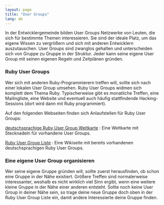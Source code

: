 ```yaml
---
layout: page
title: "User Groups"
lang: de
---
```


In der Entwicklergemeinde bilden User Groups Netzwerke von Leuten, die
sich für bestimmte Themen interessieren. Sie sind der ideale Platz, um
das eigene Wissen zu vergrößern und sich mit anderen Entwicklern
auszutauschen. User Groups sind zwanglos gehalten und unterscheiden sich
von Gruppe zu Gruppe in der Struktur. Jeder kann seine eigene User Group
mit seinen eigenen Regeln und Zeitplänen gründen.

### Ruby User Groups

Wer sich mit anderen Ruby-Programmierern treffen will, sollte sich nach
einer lokalen User Group umsehen. Ruby User Groups widmen sich komplett
dem Thema Ruby. Typischerweise gibt es monatliche Treffen, eine
Mailingliste, eine Website und eventuell auch häufig stattfindende
Hacking-Sessions (dort wird dann mit Ruby programmiert).

Auf den folgenden Webseiten finden sich Anlaufstellen für
Ruby User Groups:

[deutschsprachige Ruby User Group Weltkarte][1]
: Eine Weltkarte mit Stecknadeln für vorhandene User Groups.

[Ruby User Group Liste][2]
: Eine Wikiseite mit bereits vorhandenen deutschsprachigen Ruby User
  Groups.

### Eine eigene User Group organisieren

Wer seine eigene Gruppe gründen will, sollte zuerst herausfinden, ob
schon eine Gruppe in der Nähe existiert. Größere Treffen sind
normalerweise interessanter, weshalb es nicht wirklich viel Sinn ergibt,
wenn eine weitere kleine Gruppe in der Nähe einer anderen entsteht.
Sollte noch keine User Group in deiner Nähe sein, so trage deine neue
Gruppe doch oben in der Ruby User Group Liste ein, damit andere
Interessierte deine Gruppe finden.



[1]: http://maps.google.de/maps/ms?ie=UTF8&amp;t=h&amp;hl=de&amp;msa=0&amp;msid=111007145847842353754.00046e5ff7baba4a38734&amp;ll=50.847573,11.513672&amp;spn=7.534777,18.303223&amp;z=6
[2]: http://wiki.ruby-portal.de/Usergroups
